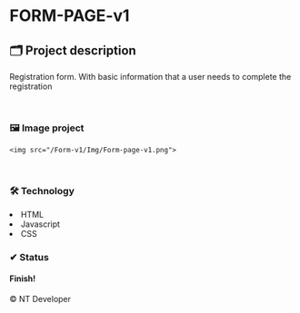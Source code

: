 # FORM-PAGE-v1

## 🗂 Project description

<p>
    Registration form. With basic information that a user needs to complete the registration
</p>

<br>

### 🖼 Image project
    <img src="/Form-v1/Img/Form-page-v1.png">

<br>

### 🛠 Technology

<li> HTML
<li> Javascript
<li> CSS

<br>

### ✔ Status

<h4>Finish!</h4>

<footer>&copy; NT Developer</footer>
